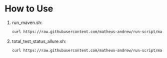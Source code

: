 # How to Use

1. run_maven.sh:
   ```bash
   curl https://raw.githubusercontent.com/matheus-andrew/run-script/main/run_maven.sh | bash -s -- [number of iteration]

2. total_test_status_allure.sh:
   ```bash
   curl https://raw.githubusercontent.com/matheus-andrew/run-script/main/total_test_status_allure.sh | bash -s -- [path to allure resut dir]
